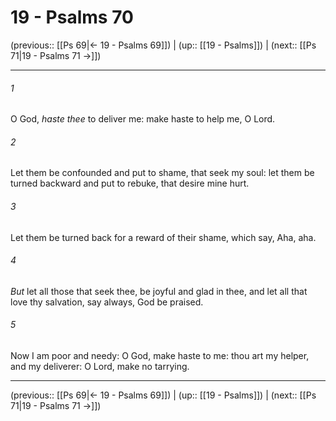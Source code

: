 # 19 - Psalms 70

(previous:: [[Ps 69|← 19 - Psalms 69]]) | (up:: [[19 - Psalms]]) | (next:: [[Ps 71|19 - Psalms 71 →]])

***


###### 1 
O God, _haste thee_ to deliver me: make haste to help me, O Lord. 

###### 2 
Let them be confounded and put to shame, that seek my soul: let them be turned backward and put to rebuke, that desire mine hurt. 

###### 3 
Let them be turned back for a reward of their shame, which say, Aha, aha. 

###### 4 
_But_ let all those that seek thee, be joyful and glad in thee, and let all that love thy salvation, say always, God be praised. 

###### 5 
Now I am poor and needy: O God, make haste to me: thou art my helper, and my deliverer: O Lord, make no tarrying.

***

(previous:: [[Ps 69|← 19 - Psalms 69]]) | (up:: [[19 - Psalms]]) | (next:: [[Ps 71|19 - Psalms 71 →]])
